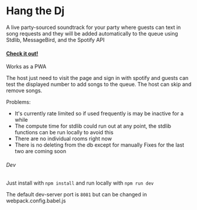 # Hang the Dj
A live party-sourced soundtrack for your party where guests can text in song requests and they will be added automatically to the queue using Stdlib, MessageBird, and the Spotify API

#### [Check it out!](https://stoic-nightingale-780556.netlify.com/)
Works as a PWA

The host just need to visit the page and sign in with spotify and guests can test the displayed number to add songs to the queue. The host can skip and remove songs.

Problems:
* It's currently rate limited so if used frequently is may be inactive for a while
* The compute time for stdlib could run out at any point, the stdlib functions can be run locally to avoid this
* There are no individual rooms right now
* There is no deleting from the db except for manually
Fixes for the last two are coming soon

###### Dev
Just install with `npm install`
and run locally with `npm run dev`

The default dev-server port is `8081` but can be changed in webpack.config.babel.js
